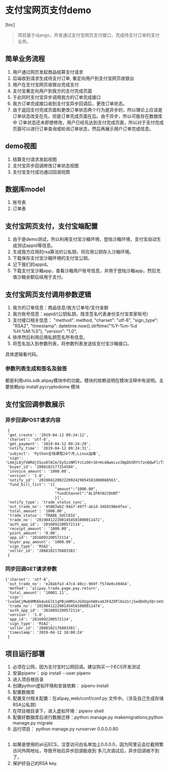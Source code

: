 支付宝网页支付demo
====
[toc]

> 项目基于django，开发通过支付宝网页支付接口，完成待支付订单的支付业务。

## 简单业务流程
1. 用户通过网页发起商品结算支付请求
2. 后端收到请求生成待支付订单, 重定向用户到支付宝网页收银台
3. 用户在支付宝网页收银台完成支付
4. 支付宝重定向用户到我方的支付完成页面
5. 于此同时支付宝异步调用我方的订单完成接口
6. 我方订单完成接口收到支付宝异步回调后，更改订单状态。
7. 由于返回支付完成页面和更改订单状态两个行为是异步的，所以理论上应该是订单状态改变在先，但是订单完成页面在后。由于异步，所以可能存在数据库中
订单状态还未即使修改，用户已经先达到支付完成页面，所以对于支付完成页面可以进行订单查询或轮询订单状态，然后再展示用户订单完成信息。

## demo视图
1. 结算支付请求发起视图
2. 支付宝异步回调修改订单状态视图
3. 支付宝支付成功通过回调视图

## 数据库model
1. 账号表
2. 订单表

## 支付宝网页支付，支付宝端配置
1. 由于是demo测试，所以利用支付宝沙箱环境，登陆沙箱环境，支付宝自动生成测试appid等信息。
2. 生成我方应用的rsa算法的公私钥，将应用公钥存入沙箱环境。
3. 下载保存支付宝沙箱环境的支付宝公钥。
4. 记下我们的appid。
5. 下载支付宝沙箱app，查看沙箱用户账号信息，并用于登陆沙箱app，然后充值沙箱余额后续用于支付。

## 支付宝网页支付调用参数逻辑
1. 我方的订单信息：商品信息/我方订单号/支付金额
2. 我方账号信息：appid/(公钥私钥，隐含签名代表身份支付宝卖家账号)
3. 支付接口相关信息：  "method": method,
                    "charset": "utf-8",
                    "sign_type": "RSA2",
                    "timestamp": datetime.now().strftime("%Y-%m-%d %H:%M:%S"),
                    "version": "1.0",
4. 排序然后利用应用私钥签名所有信息。
5. 将签名加入到参数列表，将参数列表发送给支付宝沙箱接口。

具体逻辑看代码。

### 参数列表生成和签名及验签
都是利用utils.sdk.alipay模块中的功能。模块的依赖说明在模块注释中有说明。主要依赖pip install pycryptodome 模块


## 支付宝回调参数展示
### 异步回调POST请求内容
```
 {
 'gmt_create': '2019-04-12 09:24:12', 
 'charset': 'utf-8', 
 'gmt_payment': '2019-04-12 09:24:29', 
 'notify_time': '2019-04-12 09:24:31', 
 'subject': 'Python全栈课程24个月;Linux运维',
 'sign': 'L4mjL8jFVWRdj5Sux0lKCm/Sy5zzNMlYcCzOX+1K+HcdAwmixz1NpDUSRYt7znQQwFl/T3YzDp7xZNU1Wlzo2z60g0kzaUDV/vOlC38isSmIys9A2jQvwjCmQT7nSwKcpIlr2KW6SR0UA4eh9BwRZymzskkgvVexuabol5KFtAYfodYJtnKZbeWZW/FIrtBc+Nc0dbk+WWfjtIwRicLAKPEI97LzsK2QhGVxUpe/jn6gFj1mn+TWPGUpRz4EcyqGF8HBFvovMTjeXIfOKbdu0+Ju4hgfFZs2+KIIleTt2M3MRm04IhUGrGmS7thClyD64tmex8Xh3F7VdzR8VN9M9A==', 
 'buyer_id': '2088102177254584', 
 'invoice_amount': '1000.00', 
 'version': '1.0', 
 'notify_id': '2019041200222092429054581000088563',
 'fund_bill_list': '[{
					  "amount":"1000.00",
					  "fundChannel":"ALIPAYACCOUNT"
					  }]', 
 'notify_type': 'trade_status_sync', 
 'out_trade_no': '45883ab2-94a7-497f-ab1d-34b9190e4fea', 
 'total_amount': '1000.00', 
 'trade_status': 'TRADE_SUCCESS', 
 'trade_no': '2019041222001454581000011472', 
 'auth_app_id': '2016092200572114', 
 'receipt_amount': '1000.00', 
 'point_amount': '0.00', 
 'app_id': '2016092200572114', 
 'buyer_pay_amount': '1000.00', 
 'sign_type': 'RSA2',
 'seller_id': '2088102176803381'
 }
```

### 同步回调GET请求参数
```
{'charset': 'utf-8',
 'out_trade_no': 'e28abfa3-47c4-40cc-969f-f574e0c494b4', 
 'method': 'alipay.trade.page.pay.return', 
 'total_amount': '10001.11', 
 'sign': 'lvaSmCjMwQ9MK6b4ukklE1gPBjm0M1nJGXUgnhWXva63F4ZXPl8xU1rjSedDdXy5QrzmV2elHitwzJfEeIXpbviQ3gOfbeByXKyRrxyit4/F+Vs9LVK7DdVnN0rdpMs7CQCGy2lNhPq+D4vlYXIJFWjRZXK3Spb7AO1y3UltmEaKBX3G5GjJYt2eb0op0QCDNs3ycw9s9DqxDD0xWBrA1731mBYo9Vojmj0ixZZVNH140uMZE/9BV38637uEPYwy9UPNK9y2lA1XNXpRAWjVbp/VmPtRBCmvOF8tU9wfkQsXkZFxZ77km6NKnvpY8XsVeBUK8sUrN1Z8bIgPuYzrmQ==', 
 'trade_no': '2019041222001454581000011474',
 'auth_app_id': '2016092200572114', 
 'version': '1.0', 
 'app_id': '2016092200572114',
 'sign_type': 'RSA2',
 'seller_id': '2088102176803381', 
 'timestamp': '2019-04-12 10:00:24'
 }
```

## 项目运行部署
1. 必须在公网，因为支付宝时公网回调。建议购买一个ECS开发测试
2. 安装pipenv： pip install --user pipenv
3. 进入项目根目录
4. 创建python虚拟环境和安装依赖： pipenv install
5. 配置数据库
6. 配置支付相关配置：在alipay_web/conf/conf.py 文件中。（涉及自己生成存储RSA公私钥）
7. 在项目根目录下，进入虚拟环境：pipenv shell
8. 配置好数据库后进行数据迁移：python manage.py makemigrations;python manage.py migrate
9. 运行项目： python manage.py runserver 0.0.0.0:80

## 
1. 如果是使用的ali云ECS，注意访问白名单加上0.0.0.0，因为阿里云会拦截频繁访问外网地址，导致开始后异步回调能收到
多几次调试后，异步回调收不到了。
2. 保护好自己的RSA key.
